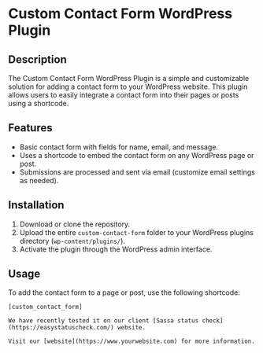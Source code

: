 # Custom Contact Form WordPress Plugin

## Description

The Custom Contact Form WordPress Plugin is a simple and customizable solution for adding a contact form to your WordPress website. This plugin allows users to easily integrate a contact form into their pages or posts using a shortcode.

## Features

- Basic contact form with fields for name, email, and message.
- Uses a shortcode to embed the contact form on any WordPress page or post.
- Submissions are processed and sent via email (customize email settings as needed).

## Installation

1. Download or clone the repository.
2. Upload the entire `custom-contact-form` folder to your WordPress plugins directory (`wp-content/plugins/`).
3. Activate the plugin through the WordPress admin interface.

## Usage

To add the contact form to a page or post, use the following shortcode:

```plaintext
[custom_contact_form]

We have recently tested it on our client [Sassa status check](https://easystatuscheck.com/) website. 

Visit our [website](https://www.yourwebsite.com) for more information.
